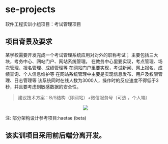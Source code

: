 # se-projects
软件工程实训小组项目：考试管理项目


## 项目背景及要求
某学校需要开发完成一个考试管理系统应用对对外的职称考试；
主要包括三大块，考务中心、网站门户、网站系统管理。
在教务中心里要实现，考点管理、场次管理、报名管理、成绩管理等
在网站门户里要实现，考试新闻、网上报名、成绩查询、个人信息维护等
在网站系统管理中主要是实现信息发布、用户及权限管理、日志管理等
该系统同时在线人数为3000人，操作时的反应速度不得低于3秒，并且要考虑到敏感数据的安全性。
> 建议技术方案：B/S结构（即网站）+微信服务号（可选 ，个人端）


<center>
    <img src="https://kana-bucket.oss-cn-beijing.aliyuncs.com/%E5%9B%BE%E7%89%87_1601885201534.png">
</center>

注: 部分架构设计参考项目:haetae (beta)

## 该实训项目采用前后端分离开发。
